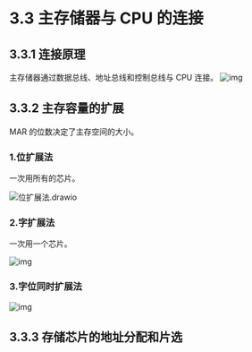 # 3.3 主存储器与 CPU 的连接

## 3.3.1 连接原理

主存储器通过数据总线、地址总线和控制总线与 CPU 连接。
![img](https://csnotes.oss-cn-beijing.aliyuncs.com/photos/%E4%B8%BB%E5%AD%98%E4%B8%8ECPU%E8%BF%9E%E6%8E%A5.png)

## 3.3.2 主存容量的扩展

MAR 的位数决定了主存空间的大小。

### 1.位扩展法

一次用所有的芯片。

![位扩展法.drawio](https://csnotes.oss-cn-beijing.aliyuncs.com/photos/%E4%BD%8D%E6%89%A9%E5%B1%95%E6%B3%95.png)

### 2.字扩展法

一次用一个芯片。

![img](https://csnotes.oss-cn-beijing.aliyuncs.com/photos/%E5%AD%97%E6%89%A9%E5%B1%95%E6%B3%95.png)

### 3.字位同时扩展法

![img](https://csnotes.oss-cn-beijing.aliyuncs.com/photos/%E5%AD%97%E4%BD%8D%E5%90%8C%E6%97%B6%E6%89%A9%E5%B1%95%E6%B3%95.png)

## 3.3.3 存储芯片的地址分配和片选


